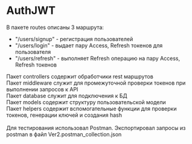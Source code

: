# AuthJWT

В пакете routes описаны 3 маршрута:<br/>
- "/users/signup" - регистрация пользователей<br/>
- "/users/login" - выдает пару Access, Refresh токенов для пользователя<br/>
- "/users/refresh" - выполняет Refresh операцию на пару Access, Refresh токенов<br/>

Пакет controllers содержит обработчики rest маршрутов<br/>
Пакет middleware служит для промежуточной проверки токенов при выполнении запросов к API<br/>
Пакет database служит для подключения к БД<br/>
Пакет models содержит структуру пользовательской модели<br/>
Пакет helpers содержит вспомогательные функции для проверки токенов, генерации ключей и создания hash<br/>
<br/>
Для тестирования использовал Postman. Экспортировал запросы из postman в файл Ver2.postman_collection.json <br/>
